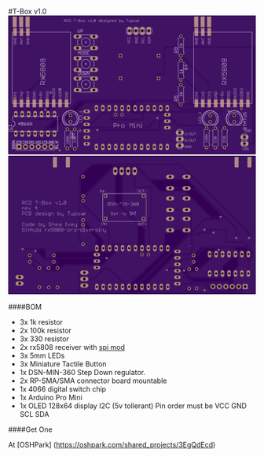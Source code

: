 #T-Box v1.0
![alt text](img/v1.0/t-box%201.0%20rev4%20front.png)
![alt text](img/v1.0/t-box%201.0%20rev4%20back.png)

####BOM
- 3x 1k resistor
- 2x 100k resistor
- 3x 330 resistor
- 2x rx5808 receiver with [spi mod](rx5808-spi-mod.md)
- 3x 5mm LEDs
- 3x Miniature Tactile Button
- 1x DSN-MIN-360 Step Down regulator.
- 2x RP-SMA/SMA connector board mountable
- 1x 4066 digital switch chip
- 1x Arduino Pro Mini
- 1x OLED 128x64 display I2C (5v tollerant) Pin order must be VCC GND SCL SDA

####Get One

At [OSHPark] (https://oshpark.com/shared_projects/3EgQdEcd) 
